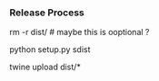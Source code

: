 ### Release Process
rm -r dist/ # maybe this is ooptional ?

python setup.py sdist

twine upload dist/*
